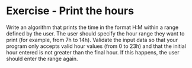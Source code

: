 # Exercise - Print the hours

Write an algorithm that prints the time in the format H:M
within a range defined by the user. The user should specify the hour range they want to print (for example, from 7h to 14h). Validate the input data so that your program only accepts valid hour values (from 0 to 23h) and that the initial hour entered is not greater than the final hour. If this happens, the user should enter the range again.

